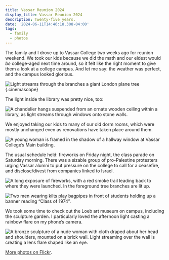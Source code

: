 ```yaml
---
title: Vassar Reunion 2024
display_title: Vassar Reunion 2024
description: Twenty-five years.
date: '2024-06-11T14:46:18.308-04:00'
tags:
  - family
  - photos
---
```


The family and I drove up to Vassar College two weeks ago for reunion weekend. We took our kids because we did the math and our eldest would *be* college-aged next time around, so it felt like the right moment to give them a look at a college campus. And let me say: the weather was perfect, and the campus looked glorious. 

![Light streams through the branches a giant London plane tree](vassar-reunion-2024-2.jpg "Vassar’s famous library tree"){.cinemascope}

The light inside the library was pretty nice, too:

![A chandelier hangs suspended from an ornate wooden ceiling within a library, as light streams through windows onto stone walls.](vassar-reunion-2024-5.jpg "The library entryway.")

We enjoyed taking our kids to many of our old dorm rooms, which were mostly unchanged even as renovations have taken place around them.

![A young woman is framed in the shadow of a hallway window at Vassar College’s Main building.](vassar-reunion-2024-1.jpg "Walking to my old dorm room.")

The usual schedule held: fireworks on Friday night, the class parade on Saturday morning. There was a sizable group of pro-Palestine protesters urging Vassar alumni to put pressure on the college to call for a ceasefire, and disclose/divest from companies linked to Israel.

![A long exposure of fireworks, with a red smoke trail leading back to where they were launched. In the foreground tree branches are lit up.](vassar-reunion-2024-3.jpg)

![Two men wearing kilts play bagpipes in front of students holding up a banner reading “Class of 1974”.](vassar-reunion-2024-4.jpg "1974 celebrates their 50th year since graduation.")

We took some time to check out the Loeb art museum on campus, including the sculpture garden. I particularly loved the afternoon light casting a rainbow flare on my phone’s camera.

![A bronze sculpture of a nude woman with cloth draped about her head and shoulders, mounted on a brick wall. Light streaming over the wall is creating a lens flare shaped like an eye.](vassar-reunion-2024-6.jpg "Gaston Lachaise’s *Nude with Drapery*")

[More photos on Flickr](https://www.flickr.com/photos/dirtystylus/albums/72177720317827503).